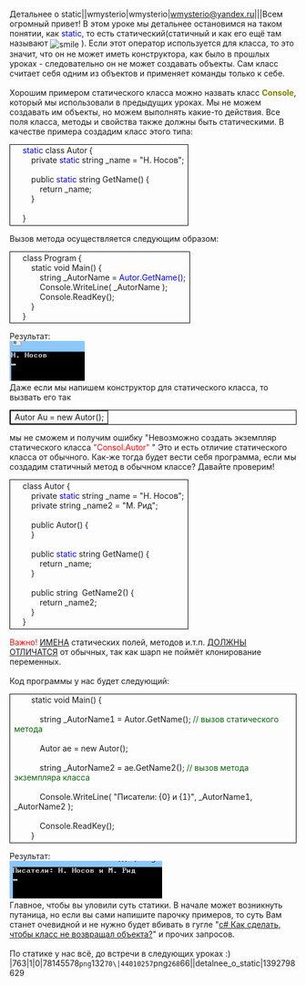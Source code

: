 Детальнее о static||wmysterio|wmysterio|wmysterio@yandex.ru|||Всем огромный привет! В этом уроке мы детальнее остановимся на таком понятии, как <font color="#0000ff">static</font>, то есть статический(статичный и как его ещё там называют <img src="http://s49.ucoz.net/sm/15/smile.gif" alt="smile" align="absmiddle" border="0"> ). Если этот оператор используется для класса, то это значит, что он не может иметь конструктора, как было в прошлых уроках - следовательно он не может создавать объекты. Сам класс считает себя одним из объектов и применяет команды только к себе.<br><br>Хорошим примером статического класса можно назвать класс **<font color="#808000">Console</font>**, который мы использовали в предыдущих уроках. Мы не можем создавать им объекты, но можем выполнять какие-то действия. Все поля класса, методы и свойства также должны быть статическими. В качестве примера создадим класс этого типа:<table style="width: 100%; border-collapse: collapse;"><tbody><tr><td style="border-width: 1px; border-style: solid; border-color: #000000; letter-spacing: 0px; word-spacing: 0px;">&nbsp;&nbsp;&nbsp; <font color="#0000ff">static</font> class Autor {<br>&nbsp;&nbsp;&nbsp;&nbsp;&nbsp;&nbsp;&nbsp; private <font color="#0000ff">static</font> string _name = "Н. Носов";<br><br>&nbsp;&nbsp;&nbsp;&nbsp;&nbsp;&nbsp;&nbsp; public <font color="#0000ff">static</font> string GetName() {<br>&nbsp;&nbsp;&nbsp;&nbsp;&nbsp;&nbsp;&nbsp;&nbsp;&nbsp;&nbsp;&nbsp; return _name;<br>&nbsp;&nbsp;&nbsp;&nbsp;&nbsp;&nbsp;&nbsp; }<br><br>&nbsp;&nbsp;&nbsp; }<br></td></tr></tbody></table>Вызов метода осуществляется следующим образом:<table style="width: 100%; border-collapse: collapse;"><tbody><tr><td style="border-width: 1px; border-style: solid; border-color: #000000; letter-spacing: 0px; word-spacing: 0px;">&nbsp;&nbsp;&nbsp; class Program {<br>&nbsp;&nbsp;&nbsp;&nbsp;&nbsp;&nbsp;&nbsp; static void Main() {<br>&nbsp;&nbsp;&nbsp;&nbsp;&nbsp;&nbsp;&nbsp;&nbsp;&nbsp;&nbsp;&nbsp; string _AutorName = <font color="#0000ff">Autor.GetName()</font>;<br>&nbsp;&nbsp;&nbsp;&nbsp;&nbsp;&nbsp;&nbsp;&nbsp;&nbsp;&nbsp;&nbsp; Console.WriteLine( _AutorName );<br>&nbsp;&nbsp;&nbsp;&nbsp;&nbsp;&nbsp;&nbsp;&nbsp;&nbsp;&nbsp;&nbsp; Console.ReadKey();<br>&nbsp;&nbsp;&nbsp;&nbsp;&nbsp;&nbsp;&nbsp; }<br>&nbsp;&nbsp;&nbsp; }<br></td></tr></tbody></table>Результат:<br><!--IMG1--><img alt="" src="/_pu/1/78145578.png" /><!--IMG1--><br>Даже если мы напишем конструктор для статического класса, то вызвать его так<br><table style="border-collapse: collapse; width: 100%; border: 1px solid black;" width=""><tbody><tr><td style="border: 1px solid black;">Autor Au = new Autor();<br></td></tr></tbody></table>мы не сможем и получим ошибку "Невозможно создать экземпляр статического класса <font color="#ff0000">"Consol.Autor"</font> " Это и есть отличие статического класса от обычного. Как-же тогда будет вести себя программа, если мы создадим статичный метод в обычном классе? Давайте проверим!<table style="width: 100%; border-collapse: collapse;"><tbody><tr><td style="border-width: 1px; border-style: solid; border-color: #000000; letter-spacing: 0px; word-spacing: 0px;">&nbsp;&nbsp;&nbsp; class Autor {<br>&nbsp;&nbsp;&nbsp;&nbsp;&nbsp;&nbsp;&nbsp; private <font color="#0000ff">static</font> string _name = "Н. Носов";<br>&nbsp;&nbsp;&nbsp;&nbsp;&nbsp;&nbsp;&nbsp; private string _name2 = "М. Рид";<br><br>&nbsp;&nbsp;&nbsp;&nbsp;&nbsp;&nbsp;&nbsp; public Autor() {<br>&nbsp;&nbsp;&nbsp;&nbsp;&nbsp;&nbsp;&nbsp; }<br><br>&nbsp;&nbsp;&nbsp;&nbsp;&nbsp;&nbsp;&nbsp; public <font color="#0000ff">static</font> string GetName() {<br>&nbsp;&nbsp;&nbsp;&nbsp;&nbsp;&nbsp;&nbsp;&nbsp;&nbsp;&nbsp;&nbsp; return _name;<br>&nbsp;&nbsp;&nbsp;&nbsp;&nbsp;&nbsp;&nbsp; }<br><br>&nbsp;&nbsp;&nbsp;&nbsp;&nbsp;&nbsp;&nbsp; public string&nbsp; GetName2() {<br>&nbsp;&nbsp;&nbsp;&nbsp;&nbsp;&nbsp;&nbsp;&nbsp;&nbsp;&nbsp;&nbsp; return _name2;<br>&nbsp;&nbsp;&nbsp;&nbsp;&nbsp;&nbsp;&nbsp; }<br>&nbsp;&nbsp;&nbsp; }<br></td></tr></tbody></table><font color="#ff0000">Важно!</font> <u>ИМЕНА</u> статических полей, методов и.т.п. <u>ДОЛЖНЫ ОТЛИЧАТСЯ</u> от обычных, так как шарп не поймёт клонирование переменных.<br><br>Код программы у нас будет следующий:<table style="width: 100%; border-collapse: collapse;"><tbody><tr><td style="border-width: 1px; border-style: solid; border-color: #000000; letter-spacing: 0px; word-spacing: 0px;">&nbsp;&nbsp;&nbsp;&nbsp;&nbsp;&nbsp;&nbsp; static void Main() {<br><br>&nbsp;&nbsp;&nbsp;&nbsp;&nbsp;&nbsp;&nbsp;&nbsp;&nbsp;&nbsp;&nbsp; string _AutorName1 = Autor.GetName(); <font color="#32cd32"><font color="#006400">// вызов статического метода</font><br><br></font>&nbsp;&nbsp;&nbsp;&nbsp;&nbsp;&nbsp;&nbsp;&nbsp;&nbsp;&nbsp;&nbsp; Autor ae = new Autor();<br>&nbsp;&nbsp;&nbsp;&nbsp;&nbsp;&nbsp;&nbsp;&nbsp;&nbsp;&nbsp;&nbsp; <br>&nbsp;&nbsp;&nbsp;&nbsp;&nbsp;&nbsp;&nbsp;&nbsp;&nbsp;&nbsp;&nbsp; string _AutorName2 = ae.GetName2(); <font color="#006400">// вызов метода экземпляра класса</font><br><br>&nbsp;&nbsp;&nbsp;&nbsp;&nbsp;&nbsp;&nbsp;&nbsp;&nbsp;&nbsp;&nbsp; Console.WriteLine( "Писатели: {0} и {1}", _AutorName1, _AutorName2 );<br>&nbsp;&nbsp;&nbsp;&nbsp;&nbsp;&nbsp;&nbsp;&nbsp;&nbsp;&nbsp;&nbsp; <br>&nbsp;&nbsp;&nbsp;&nbsp;&nbsp;&nbsp;&nbsp;&nbsp;&nbsp;&nbsp;&nbsp; Console.ReadKey();<br>&nbsp;&nbsp;&nbsp;&nbsp;&nbsp;&nbsp;&nbsp; }<br></td></tr></tbody></table>Результат:<br><!--IMG2--><img alt="" src="/_pu/1/44010257.png" /><!--IMG2--><br>Главное, чтобы вы уловили суть статики. В начале может возникнуть путаница, но если вы сами напишите парочку примеров, то суть Вам станет очевидной и не нужно будет вбивать в гугле "<u>c# Как сделать, чтобы класс не возвращал объекта?</u>" и прочих запросов.<br><br>По статике у нас всё, до встречи в следующих уроках :)<br>|763|1|0|78145578`png`132`70\|44010257`png`268`66\||detalnee_o_static|1392798629